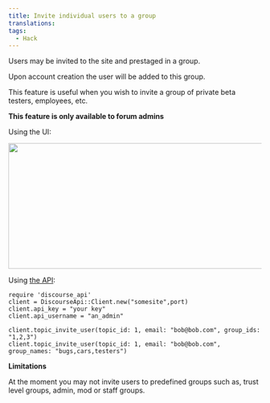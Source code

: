 ```yaml
---
title: Invite individual users to a group
translations:
tags:
  - Hack
---
```


Users may be invited to the site and prestaged in a group. 

Upon account creation the user will be added to this group.

This feature is useful when you wish to invite a group of private beta testers, employees, etc. 

**This feature is only available to forum admins**

Using the UI:

<img src="/uploads/default/4944/ce6e0e08d81c391d.png" width="690" height="250"> 

Using [the API][1]:

```
require 'discourse_api'
client = DiscourseApi::Client.new("somesite",port)
client.api_key = "your key"
client.api_username = "an_admin"

client.topic_invite_user(topic_id: 1, email: "bob@bob.com", group_ids: "1,2,3")
client.topic_invite_user(topic_id: 1, email: "bob@bob.com", group_names: "bugs,cars,testers")
```

**Limitations** 

At the moment you may not invite users to predefined groups such as, trust level groups, admin, mod or staff groups. 


  [1]: https://github.com/discourse/discourse_api